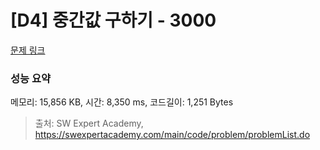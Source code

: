 # [D4] 중간값 구하기 - 3000 

[문제 링크](https://swexpertacademy.com/main/code/problem/problemDetail.do?contestProbId=AV-fO0s6ARoDFAXT) 

### 성능 요약

메모리: 15,856 KB, 시간: 8,350 ms, 코드길이: 1,251 Bytes



> 출처: SW Expert Academy, https://swexpertacademy.com/main/code/problem/problemList.do